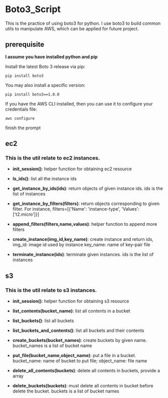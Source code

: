 Boto3_Script
========

This is the practice of using boto3 for python. I use boto3 to build common utils to manipulate AWS, which can be applied for future project.

## prerequisite

**I assume you have installed python and pip**

Install the latest Boto 3 release via pip:
```
pip install boto3
```
You may also install a specific version:
```
pip install boto3==1.0.0
````
If you have the AWS CLI installed, then you can use it to configure your credentials file:
```
aws configure
```
finish the prompt

## ec2

### This is the util relate to ec2 instances.

* **init_session()**: helper function for obtaining ec2 resource

* **ls_ids()**: list all the instance ids

* **get_instance_by_ids(ids)**: return objects of given instance ids. ids is the list of instances

* **get_instance_by_filters(filters)**: return objects corresponding to given filter. For instance, filters=[{'Name': 'instance-type', 'Values': ['t2.micro']}]

* **append_filters(filters,name,values)**: helper function to append more filters

* **create_instance(img_id,key_name)**: create instance and return ids, img_id: image id used by instance key_name: name of key-pair file

* **terminate_instance(ids)**: terminate given instances. ids is the list of instances


## s3

### This is the util relate to s3 instances.

* **init_session()**: helper function for obtaining s3 resource

* **list_contents(bucket_name)**: list all contents in a bucket

* **list_buckets()**: list all buckets

* **list_buckets_and_contents()**: list all buckets and their contents

* **create_buckets(bucket_names)**: create buckets by given name. bucket_names is a list of bucket name

* **put_file(bucket_name,object_name)**: put a file in a bucket. bucket_name: name of bucket to put file; object_name: file name

* **delete_all_contents(buckets)**: delete all contents in buckets, provide a array

* **delete_buckets(buckets)**: must delete all contents in bucket before delete the bucket. buckets is a list of bucket names


